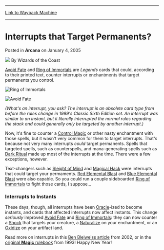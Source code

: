 
---
[Link to Wayback Machine](https://web.archive.org/web/20210429113113/https://magic.wizards.com/en/articles/archive/interrupts-target-permanents-2005-01-04)

[_metadata_:author]:- "Wizards of the Coast"
[_metadata_:description]:- "Avoid Fate and Ring of Immortals are Legends cards that could, according to their printed text, counter interrupts or enchantments that target permanents you control.  (What's an interrupt, you ask? The interrupt is an obsolete card type from before the rules change in 1999's Classic Sixth Edition set."
[_metadata_:generator]:- "Drupal 7 (http://drupal.org)"
[_metadata_:node]:- "608101"
[_metadata_:publish_date]:- "2005-01-04"
[_metadata_:source]:- "div-main-content"
[_metadata_:title]:- "Interrupts that Target Permanents?"
[_metadata_:wayback_capture_timestamp]:- "2021-04-29 11:31:13"
[_metadata_:wayback_raw_url]:- "https://web.archive.org/web/20210429113113id_/https://magic.wizards.com/en/articles/archive/interrupts-target-permanents-2005-01-04"
[_metadata_:wayback_url]:- "https://magic.wizards.com/en/articles/archive/interrupts-target-permanents-2005-01-04"
---


Interrupts that Target Permanents?
==================================



 Posted in **Arcana**
 on January 4, 2005 






![](https://media.magic.wizards.com/styles/auth_small/public/images/person/wizards_author.jpg)
By Wizards of the Coast












[Avoid Fate](http://gatherer.wizards.com/Pages/Card/Details.aspx?name=Avoid+Fate) and [Ring of Immortals](http://gatherer.wizards.com/Pages/Card/Details.aspx?name=Ring+of+Immortals) are *Legends* cards that could, according to their printed text, counter interrupts or enchantments that target permanents you control.




![Ring of Immortals](http://gatherer.wizards.com/Handlers/Image.ashx?type=card&name=Ring+of+Immortals)

![Avoid Fate](http://gatherer.wizards.com/Handlers/Image.ashx?type=card&name=Avoid+Fate)

*(What's an interrupt, you ask? The interrupt is an obsolete card type from before the rules change in 1999's *Classic Sixth Edition* set. An interrupt was similar to an instant, but it literally interrupted the normal rules regarding the stack and could generally only be targeted by another interrupt.)* 


Now, it's fine to counter a [Control Magic](http://gatherer.wizards.com/Pages/Card/Details.aspx?name=Control+Magic) or other nasty enchantment with those spells, but it wasn't very common for them to target interrupts. That's because not very many interrupts *could* target permanents. Spells that targeted spells, such as counterspells, and mana-generating spells such as [Dark Ritual](http://gatherer.wizards.com/Pages/Card/Details.aspx?name=Dark+Ritual) made up most of the interrupts at the time. There were a few exceptions, however.


Text-changers such as [Sleight of Mind](http://gatherer.wizards.com/Pages/Card/Details.aspx?name=Sleight+of+Mind) and [Magical Hack](http://gatherer.wizards.com/Pages/Card/Details.aspx?name=Magical+Hack) were interrupts that could target your permaments. [Red Elemental Blast](http://gatherer.wizards.com/Pages/Card/Details.aspx?&name=Red%2BElemental%2BBlast) and [Blue Elemental Blast](http://gatherer.wizards.com/Pages/Card/Details.aspx?name=Blue+Elemental+Blast) were also capable. So you could run a couple sideboarded [Ring of Immortals](http://gatherer.wizards.com/Pages/Card/Details.aspx?name=Ring+of+Immortals) to fight those cards, I suppose...



### Interrupts to Instants


These days, though, all interrupts have been [Oracle](http://archive.wizards.com/Magic/Magazine/Article.aspx?x=dci/oracle)-ized to become instants, and cards that affected interrupts now affect instants. This change *seriously* improved [Avoid Fate](http://gatherer.wizards.com/Pages/Card/Details.aspx?name=Avoid+Fate) and [Ring of Immortals](http://gatherer.wizards.com/Pages/Card/Details.aspx?name=Ring+of+Immortals): they can now counter a [Shock](http://gatherer.wizards.com/Pages/Card/Details.aspx?name=Shock) that targets your creature, a [Naturalize](http://gatherer.wizards.com/Pages/Card/Details.aspx?name=Naturalize) on your enchantment, or an [Oxidize](http://gatherer.wizards.com/Pages/Card/Details.aspx?name=Oxidize) on your artifact land.


Read more on interrupts in this [Ben Bleiweiss article](http://archive.wizards.com/Magic/Magazine/Article.aspx?x=mtgcom/daily/bb27) from 2002, or in the [original **Magic** rulebook](http://archive.wizards.com/Magic/Magazine/Article.aspx?x=mtgcom/daily/jc20) from 1993! Happy New Year!








